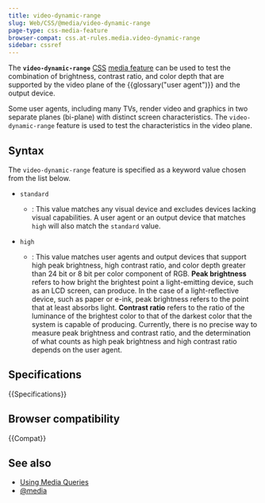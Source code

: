 ```yaml
---
title: video-dynamic-range
slug: Web/CSS/@media/video-dynamic-range
page-type: css-media-feature
browser-compat: css.at-rules.media.video-dynamic-range
sidebar: cssref
---
```



The **`video-dynamic-range`** [CSS](/en-US/docs/Web/CSS) [media feature](/en-US/docs/Web/CSS/@media#media_features) can be used to test the combination of brightness, contrast ratio, and color depth that are supported by the video plane of the {{glossary("user agent")}} and the output device.

Some user agents, including many TVs, render video and graphics in two separate planes (bi-plane) with distinct screen characteristics. The `video-dynamic-range` feature is used to test the characteristics in the video plane.

## Syntax

The `video-dynamic-range` feature is specified as a keyword value chosen from the list below.

- `standard`

  - : This value matches any visual device and excludes devices lacking visual capabilities. A user agent or an output device that matches `high` will also match the `standard` value.

- `high`
  - : This value matches user agents and output devices that support high peak brightness, high contrast ratio, and color depth greater than 24 bit or 8 bit per color component of RGB. **Peak brightness** refers to how bright the brightest point a light-emitting device, such as an LCD screen, can produce. In the case of a light-reflective device, such as paper or e-ink, peak brightness refers to the point that at least absorbs light. **Contrast ratio** refers to the ratio of the luminance of the brightest color to that of the darkest color that the system is capable of producing. Currently, there is no precise way to measure peak brightness and contrast ratio, and the determination of what counts as high peak brightness and high contrast ratio depends on the user agent.

## Specifications

{{Specifications}}

## Browser compatibility

{{Compat}}

## See also

- [Using Media Queries](/en-US/docs/Web/CSS/CSS_media_queries/Using_media_queries)
- [@media](/en-US/docs/Web/CSS/@media)
